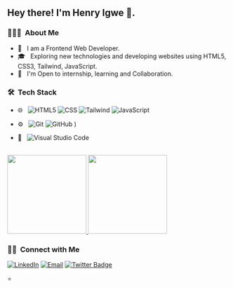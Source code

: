 
<h2> Hey there! I'm Henry Igwe 👋.</h2>

<h3> 👨🏻‍💻 &nbsp;About Me </h3>

- 🤔 &nbsp; I am a Frontend Web Developer.
- 🎓 &nbsp; Exploring new technologies and developing websites using HTML5, CSS3, Tailwind, JavaScript.
- 💼 &nbsp; I'm Open to internship, learning and Collaboration.

<h3> 🛠 &nbsp;Tech Stack</h3>

- 🌐 &nbsp;
  ![HTML5](https://img.shields.io/badge/-HTML5-333333?style=flat&logo=HTML5)
  ![CSS](https://img.shields.io/badge/-CSS-333333?style=flat&logo=CSS3&logoColor=1572B6)
  ![Tailwind](https://img.shields.io/badge/-Tailwind-333333?style=flat&logo=bootstrap&logoColor=563D7C)
  ![JavaScript](https://img.shields.io/badge/-JavaScript-333333?style=flat&logo=javascript)
 
- ⚙️ &nbsp;
  ![Git](https://img.shields.io/badge/-Git-333333?style=flat&logo=git)
  ![GitHub](https://img.shields.io/badge/-GitHub-333333?style=flat&logo=github)
)
- 🔧 &nbsp;
  ![Visual Studio Code](https://img.shields.io/badge/-Visual%20Studio%20Code-333333?style=flat&logo=visual-studio-code&logoColor=007ACC)
  

<br/>

<a href="https://github.com/AVS1508">
  <img height="180em" src="https://github-readme-stats.vercel.app/api?username=Ighenri&theme=buefy&show_icons=true" />
  <img height="180em" src="https://github-readme-stats.vercel.app/api/top-langs/?username=Ighenri&theme=buefy&layout=compact" />
</a>

<br/>

<h3> 🤝🏻 &nbsp;Connect with Me </h3>

<p align="center">

<a href="https://www.linkedin.com/in/henry-igwe-8bba751b6/"><img alt="LinkedIn" src="https://img.shields.io/badge/LinkedIn-Henry%20Igwe%20-blue?style=flat-square&logo=linkedin"></a>
<a href="mailto:igwehenry740@gmail.com"><img alt="Email" src="https://img.shields.io/badge/Email-Igwehenry740@gmail.com-blue?style=flat-square&logo=gmail"></a>
 [![Twitter Badge](https://img.shields.io/badge/-Twitter-1da1f2?style=flat-square&labelColor=1da1f2&logo=twitter&logoColor=white&link=https://twitter.com/Yaronzz)](https://twitter.com/henryIgweDev)
</p>

⭐️
